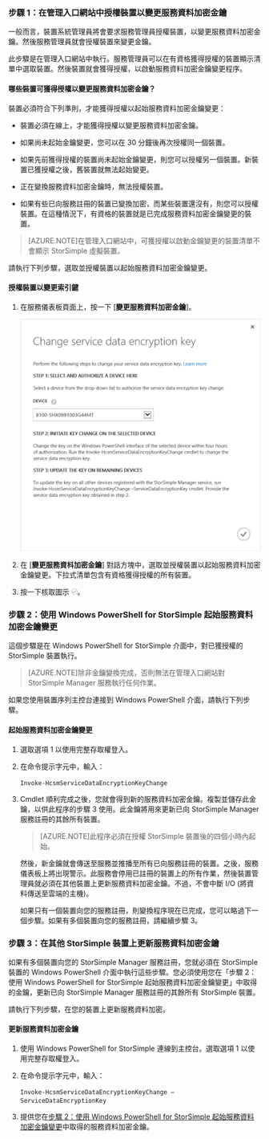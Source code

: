 <!--author=SharS last changed: 9/17/15-->

### 步驟 1：在管理入口網站中授權裝置以變更服務資料加密金鑰

一般而言，裝置系統管理員將會要求服務管理員授權裝置，以變更服務資料加密金鑰。然後服務管理員就會授權裝置來變更金鑰。

此步驟是在管理入口網站中執行。服務管理員可以在有資格獲得授權的裝置顯示清單中選取裝置。然後裝置就會獲得授權，以啟動服務資料加密金鑰變更程序。

#### 哪些裝置可獲得授權以變更服務資料加密金鑰？

裝置必須符合下列準則，才能獲得授權以起始服務資料加密金鑰變更：

- 裝置必須在線上，才能獲得授權以變更服務資料加密金鑰。

- 如果尚未起始金鑰變更，您可以在 30 分鐘後再次授權同一個裝置。

- 如果先前獲得授權的裝置尚未起始金鑰變更，則您可以授權另一個裝置。新裝置已獲授權之後，舊裝置就無法起始變更。

- 正在變換服務資料加密金鑰時，無法授權裝置。

- 如果有些已向服務註冊的裝置已變換加密，而某些裝置還沒有，則您可以授權裝置。在這種情況下，有資格的裝置就是已完成服務資料加密金鑰變更的裝置。

> [AZURE.NOTE]在管理入口網站中，可獲授權以啟動金鑰變更的裝置清單不會顯示 StorSimple 虛擬裝置。

請執行下列步驟，選取並授權裝置以起始服務資料加密金鑰變更。

#### 授權裝置以變更索引鍵

1. 在服務儀表板頁面上，按一下 [**變更服務資料加密金鑰**]。

    ![變更服務加密金鑰](./media/storsimple-change-data-encryption-key/HCS_ChangeServiceDataEncryptionKey-include.png)

2. 在 [**變更服務資枓加密金鑰**] 對話方塊中，選取並授權裝置以起始服務資料加密金鑰變更。下拉式清單包含有資格獲得授權的所有裝置。

3. 按一下核取圖示 ![核取圖示](./media/storsimple-change-data-encryption-key/HCS_CheckIcon-include.png)。

### 步驟 2：使用 Windows PowerShell for StorSimple 起始服務資料加密金鑰變更

這個步驟是在 Windows PowerShell for StorSimple 介面中，對已獲授權的 StorSimple 裝置執行。

> [AZURE.NOTE]除非金鑰變換完成，否則無法在管理入口網站對 StorSimple Manager 服務執行任何作業。

如果您使用裝置序列主控台連接到 Windows PowerShell 介面，請執行下列步驟。

#### 起始服務資料加密金鑰變更

1. 選取選項 1 以使用完整存取權登入。

2. 在命令提示字元中，輸入：

     `Invoke-HcsmServiceDataEncryptionKeyChange`

3. Cmdlet 順利完成之後，您就會得到新的服務資料加密金鑰。複製並儲存此金鑰，以供此程序的步驟 3 使用。此金鑰將用來更新已向 StorSimple Manager 服務註冊的其餘所有裝置。

    > [AZURE.NOTE]此程序必須在授權 StorSimple 裝置後的四個小時內起始。

   然後，新金鑰就會傳送至服務並推播至所有已向服務註冊的裝置。之後，服務儀表板上將出現警示。此服務會停用已註冊的裝置上的所有作業，然後裝置管理員就必須在其他裝置上更新服務資料加密金鑰。不過，不會中斷 I/O (將資料傳送至雲端的主機)。

   如果只有一個裝置向您的服務註冊，則變換程序現在已完成，您可以略過下一個步驟。如果有多個裝置向您的服務註冊，請繼續步驟 3。

### 步驟 3：在其他 StorSimple 裝置上更新服務資料加密金鑰

如果有多個裝置向您的 StorSimple Manager 服務註冊，您就必須在 StorSimple 裝置的 Windows PowerShell 介面中執行這些步驟。您必須使用您在「步驟 2：使用 Windows PowerShell for StorSimple 起始服務資料加密金鑰變更」中取得的金鑰，更新已向 StorSimple Manager 服務註冊的其餘所有 StorSimple 裝置。

請執行下列步驟，在您的裝置上更新服務資料加密。

#### 更新服務資料加密金鑰

1. 使用 Windows PowerShell for StorSimple 連線到主控台。選取選項 1 以使用完整存取權登入。

2. 在命令提示字元中，輸入：

    `Invoke-HcsmServiceDataEncryptionKeyChange – ServiceDataEncryptionKey`

3. 提供您在[步驟 2：使用 Windows PowerShell for StorSimple 起始服務資料加密金鑰變更](#to-initiate-the-service-data-encryption-key-change)中取得的服務資料加密金鑰。

<!---HONumber=Oct15_HO3-->